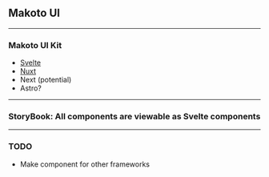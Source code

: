 ## Makoto UI

---

### Makoto UI Kit

- [Svelte](https://www.npmjs.com/package/makoto-ui-svelte)
- [Nuxt](https://www.npmjs.com/package/makoto-ui-vue)
- Next (potential)
- Astro?

---

### StoryBook: All components are viewable as Svelte components

---

### TODO

- Make component for other frameworks
